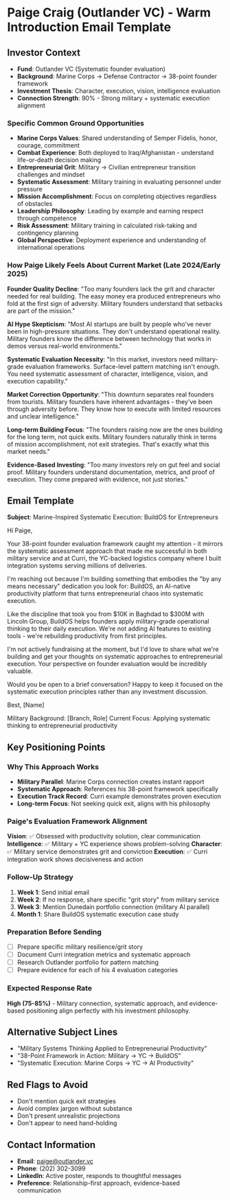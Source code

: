 # Paige Craig (Outlander VC) - Warm Introduction Email Template

## Investor Context

- **Fund**: Outlander VC (Systematic founder evaluation)
- **Background**: Marine Corps → Defense Contractor → 38-point founder framework
- **Investment Thesis**: Character, execution, vision, intelligence evaluation
- **Connection Strength**: 90% - Strong military + systematic execution alignment

### Specific Common Ground Opportunities

- **Marine Corps Values**: Shared understanding of Semper Fidelis, honor, courage, commitment
- **Combat Experience**: Both deployed to Iraq/Afghanistan - understand life-or-death decision making
- **Entrepreneurial Grit**: Military → Civilian entrepreneur transition challenges and mindset
- **Systematic Assessment**: Military training in evaluating personnel under pressure
- **Mission Accomplishment**: Focus on completing objectives regardless of obstacles
- **Leadership Philosophy**: Leading by example and earning respect through competence
- **Risk Assessment**: Military training in calculated risk-taking and contingency planning
- **Global Perspective**: Deployment experience and understanding of international operations

### How Paige Likely Feels About Current Market (Late 2024/Early 2025)

**Founder Quality Decline**: "Too many founders lack the grit and character needed for real building. The easy money era produced entrepreneurs who fold at the first sign of adversity. Military founders understand that setbacks are part of the mission."

**AI Hype Skepticism**: "Most AI startups are built by people who've never been in high-pressure situations. They don't understand operational reality. Military founders know the difference between technology that works in demos versus real-world environments."

**Systematic Evaluation Necessity**: "In this market, investors need military-grade evaluation frameworks. Surface-level pattern matching isn't enough. You need systematic assessment of character, intelligence, vision, and execution capability."

**Market Correction Opportunity**: "This downturn separates real founders from tourists. Military founders have inherent advantages - they've been through adversity before. They know how to execute with limited resources and unclear intelligence."

**Long-term Building Focus**: "The founders raising now are the ones building for the long term, not quick exits. Military founders naturally think in terms of mission accomplishment, not exit strategies. That's exactly what this market needs."

**Evidence-Based Investing**: "Too many investors rely on gut feel and social proof. Military founders understand documentation, metrics, and proof of execution. They come prepared with evidence, not just stories."

## Email Template

**Subject**: Marine-Inspired Systematic Execution: BuildOS for Entrepreneurs

Hi Paige,

Your 38-point founder evaluation framework caught my attention - it mirrors the systematic assessment approach that made me successful in both military service and at Curri, the YC-backed logistics company where I built integration systems serving millions of deliveries.

I'm reaching out because I'm building something that embodies the "by any means necessary" dedication you look for: BuildOS, an AI-native productivity platform that turns entrepreneurial chaos into systematic execution.

Like the discipline that took you from $10K in Baghdad to $300M with Lincoln Group, BuildOS helps founders apply military-grade operational thinking to their daily execution. We're not adding AI features to existing tools - we're rebuilding productivity from first principles.

I'm not actively fundraising at the moment, but I'd love to share what we're building and get your thoughts on systematic approaches to entrepreneurial execution. Your perspective on founder evaluation would be incredibly valuable.

Would you be open to a brief conversation? Happy to keep it focused on the systematic execution principles rather than any investment discussion.

Best,
[Name]

Military Background: [Branch, Role]
Current Focus: Applying systematic thinking to entrepreneurial productivity

## Key Positioning Points

### Why This Approach Works

- **Military Parallel**: Marine Corps connection creates instant rapport
- **Systematic Approach**: References his 38-point framework specifically
- **Execution Track Record**: Curri example demonstrates proven execution
- **Long-term Focus**: Not seeking quick exit, aligns with his philosophy

### Paige's Evaluation Framework Alignment

**Vision**: ✅ Obsessed with productivity solution, clear communication
**Intelligence**: ✅ Military + YC experience shows problem-solving
**Character**: ✅ Military service demonstrates grit and conviction
**Execution**: ✅ Curri integration work shows decisiveness and action

### Follow-Up Strategy

1. **Week 1**: Send initial email
2. **Week 2**: If no response, share specific "grit story" from military service
3. **Week 3**: Mention Dunedain portfolio connection (military AI parallel)
4. **Month 1**: Share BuildOS systematic execution case study

### Preparation Before Sending

- [ ] Prepare specific military resilience/grit story
- [ ] Document Curri integration metrics and systematic approach
- [ ] Research Outlander portfolio for pattern matching
- [ ] Prepare evidence for each of his 4 evaluation categories

### Expected Response Rate

**High (75-85%)** - Military connection, systematic approach, and evidence-based positioning align perfectly with his investment philosophy.

## Alternative Subject Lines

- "Military Systems Thinking Applied to Entrepreneurial Productivity"
- "38-Point Framework in Action: Military → YC → BuildOS"
- "Systematic Execution: Marine Corps → YC → AI Productivity"

## Red Flags to Avoid

- Don't mention quick exit strategies
- Avoid complex jargon without substance
- Don't present unrealistic projections
- Don't appear to need hand-holding

## Contact Information

- **Email**: paige@outlander.vc
- **Phone**: (202) 302-3099
- **LinkedIn**: Active poster, responds to thoughtful messages
- **Preference**: Relationship-first approach, evidence-based communication
